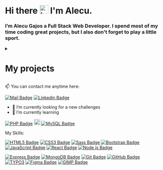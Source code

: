 # Hi there <img src="https://user-images.githubusercontent.com/89197029/224481523-31e1a43b-3ad2-4826-9fb2-fc7accab8211.gif" width="28" alt="hi"> I'm Alecu.


### I’m Alecu Gajos a Full Stack Web Developer. I spend most of my time coding great projects, but I also don't forget to play a little sport.

<details>
  <summary>
    <h1>My projects</h1>
  </summary>


[Photography](https://photographysiteblog.netlify.app/)  

[Travel Blog](https://alekuwebdev.github.io/TravelBlog/)


[Skydiving](https://skydivingschool.netlify.app/)

[Firs Project](https://dciprojekt.netlify.app/)
 
[HIKING](https://alekuwebdev.github.io/HIKING/)

[Simple ToDo](https://alekuwebdevtodoapp.netlify.app/)

[Buttons](https://alekuwebdev.github.io/Buttons/)

[Cat and mouse](https://alekuwebdev.github.io/Cat-and-mouse/)

 <!-- [Porfolio](https://statuesque-douhua-0efb45.netlify.app/) -->
  
<!-- [List of users PHP](http://phpuserlist.infinityfreeapp.com/index.php?i=1) -->

<!-- [Auth_To_Do](https://bespoke-unicorn-c72030.netlify.app) -->

<!-- [Recipies Project](https://clumsy-tiara-hen.cyclic.app/) -->

<!-- [Victoria-Site](https://alekuwebdev.github.io/Victoria-Site/) -->

<!-- [Web-dev-freelance](https://alekuwebdev.github.io/Web-dev-freelance/) -->

<!-- [Sprite-Animation](https://alekuwebdev.github.io/Sprite-Animation/) -->

<!-- [Penny-animation](https://alekuwebdev.github.io/Penny-animation/) -->

<!-- [Ball-Animation](https://alekuwebdev.github.io/Ball-Animation/) -->

<!-- [Animation-of-squares](https://alekuwebdev.github.io/Animation-of-squares/) -->

<!-- [Carousel](https://alekuwebdev.github.io/Carousel/) -->

<!-- [Slider](https://alekuwebdev.github.io/Slider/) -->
  
</details>

:mailbox: You can contact me anytime here:

[![Mail Badge](https://img.shields.io/badge/-Alecu_Gajos-c0392b?style=flat&labelColor=c0392b&logo=gmail&logoColor=white)](mailto:alecugajos1@gmail.com) [![Linkedin Badge](https://img.shields.io/badge/-Alecu_Gajos-0e76a8?style=flat&labelColor=0e76a8&logo=linkedin&logoColor=white)](https://www.linkedin.com/in/alecu-gajos-1b8477232)

- 🔭 I’m currently looking for a new challenges
- 🌱 I’m currently learning 

[![PHP Badge](https://img.shields.io/badge/-PHP-black?style=flat&labelColor=black&logo=PHP&logoColor=#777BB4)]() <img src="https://user-images.githubusercontent.com/89197029/224492890-ec7797f4-c998-41c2-a577-7567b102948d.png" width="20" alt="&"> [![MySQL Badge](https://img.shields.io/badge/-MySQL-black?style=flat&labelColor=black&logo=MySQL&logoColor=#4479A1)]()

My Skills:

[![HTML5 Badge](https://img.shields.io/badge/-HTML5-black?style=flat&labelColor=black&logo=HTML5&logoColor=#E34F26)]() [![CSS3 Badge](https://img.shields.io/badge/-CSS3-black?style=flat&labelColor=black&logo=CSS3&logoColor=#1572B6)]() [![Sass Badge](https://img.shields.io/badge/-Sass-black?style=flat&labelColor=black&logo=Sass&logoColor=#CC6699)]() [![Bootstrap Badge](https://img.shields.io/badge/-Bootstrap-black?style=flat&labelColor=black&logo=Bootstrap&logoColor=#7952B3)]() [![JavaScript Badge](https://img.shields.io/badge/-JavaScript-black?style=flat&labelColor=black&logo=JavaScript&logoColor=#F7DF1E)]() [![React Badge](https://img.shields.io/badge/-React-black?style=flat&labelColor=black&logo=React&logoColor=#61DAFB)]() [![Node.js Badge](https://img.shields.io/badge/-Node.js-black?style=flat&labelColor=black&logo=Node.js&logoColor=#339933)]() 

[![Express Badge](https://img.shields.io/badge/-Express-black?style=flat&labelColor=black&logo=Express&logoColor=#000000)]() [![MongoDB Badge](https://img.shields.io/badge/-MongoDB-black?style=flat&labelColor=black&logo=MongoDB&logoColor=#47A248)]() [![Git Badge](https://img.shields.io/badge/-Git-black?style=flat&labelColor=black&logo=Git&logoColor=#F05032)]() [![GitHub Badge](https://img.shields.io/badge/-GitHub-181717?style=flat-square&logo=github)]() [![TYPO3](https://img.shields.io/badge/TYPO3-11-orange)](https://typo3.org/) [![Figma Badge](https://img.shields.io/badge/-Figma-black?style=flat&labelColor=black&logo=Figma&logoColor=#F24E1E)]() [![GIMP Badge](https://img.shields.io/badge/-GIMP-black?style=flat&labelColor=black&logo=GIMP&logoColor=#5C5543)]()
